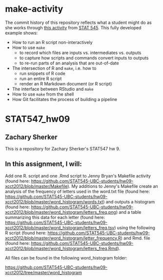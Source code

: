 make-activity
=============

The commit history of this repository reflects what a student might do as she works through [this activity](http://stat545-ubc.github.io/automation04_make-activity.html) from [STAT 545](http://stat545-ubc.github.io). This fully developed example shows:

  * How to run an R script non-interactively
  * How to use `make`
    - to record which files are inputs vs. intermediates vs. outputs
    - to capture how scripts and commands convert inputs to outputs
    - to re-run parts of an analysis that are out-of-date
  * The intersection of R and `make`, i.e. how to
    - run snippets of R code
    - run an entire R script
    - render an R Markdown document (or R script)
  * The interface between RStudio and `make`
  * How to use `make` from the shell
  * How Git facilitates the process of building a pipeline
  
 # STAT547_hw09
 ## Zachary Sherker

This is a repository for Zachary Sherker's STAT547 hw 9.

## In this assignment, I will:

Add one R. script and one .Rmd script to Jenny Bryan's Makefile activity (found here: https://github.com/STAT545-UBC-students/hw09-xcct2012/blob/master/Makefile). My additions to Jenny's Makefile create an analysis of the frequency of letters used in the word.txt file (found here: https://github.com/STAT545-UBC-students/hw09-xcct2012/blob/master/word_histogram/words.txt) and outputs a histogram (found here: https://github.com/STAT545-UBC-students/hw09-xcct2012/blob/master/word_histogram/letters_freq.png) and a table summarizing this data for each letter (found here: https://github.com/STAT545-UBC-students/hw09-xcct2012/blob/master/word_histogram/letters_freq.tsv) using the following R script (found here: https://github.com/STAT545-UBC-students/hw09-xcct2012/blob/master/word_histogram/letter_frequency.R) and Rmd. file (found here: https://github.com/STAT545-UBC-students/hw09-xcct2012/blob/master/word_histogram/letters_freq.Rmd).

All files can be found in the following word_histogram folder:

https://github.com/STAT545-UBC-students/hw09-xcct2012/tree/master/word_histogram
